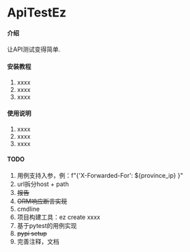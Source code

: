 # ApiTestEz

#### 介绍
让API测试变得简单.


#### 安装教程

1.  xxxx
2.  xxxx
3.  xxxx

#### 使用说明

1.  xxxx
2.  xxxx
3.  xxxx


#### TODO
1.  用例支持入参，例：f"{'X-Forwarded-For': ${province_ip} }"
2.  url拆分host + path
3.  ~~报告~~
4.  ~~ORM响应断言实现~~
5.  cmdline
6.  项目构建工具：ez create xxxx
7.  基于pytest的用例实现
8.  ~~pypi setup~~
9. 完善注释，文档